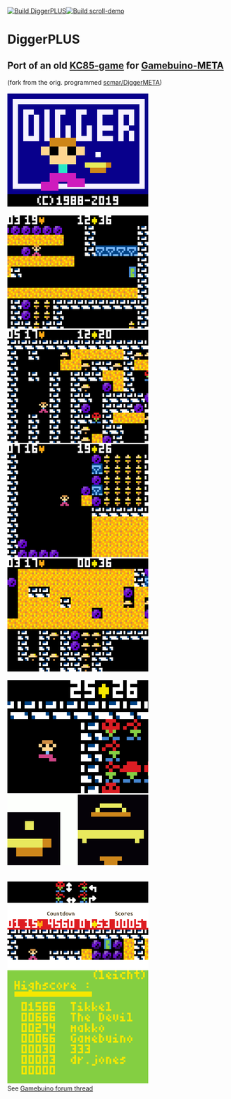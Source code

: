 [![Build DiggerPLUS](https://github.com/tikkel/DiggerPLUS/actions/workflows/build_DiggerPLUS.yml/badge.svg)](https://github.com/tikkel/DiggerPLUS/actions/workflows/build_DiggerPLUS.yml)[![Build scroll-demo](https://github.com/tikkel/DiggerPLUS/actions/workflows/build_scroll-demo.yml/badge.svg)](https://github.com/tikkel/DiggerPLUS/actions/workflows/build_scroll-demo.yml)
# DiggerPLUS
## Port of an old <a href="http://lanale.de/">KC85-game</a> for <a href="https://gamebuino.com/gamebuino-meta">Gamebuino-META</a><br>
(fork from the orig. programmed <a href="https://github.com/scmar/DiggerMETA">scmar/DiggerMETA</a>)
<br><br>
<img src="./Etc/titlescreen.gif"/>
<br><br>
<img src="./Etc/animation1.gif"/>
<img src="./Etc/animation4.gif"/><br>
<img src="./Etc/animation3.gif"/>
<img src="./Etc/animation2.gif"/>
<br><br>
<img src="./Etc/animation-digger-idle.gif"/>
<img src="./Etc/animation-diamonds.gif"/><br>
<br><br>
<img src="./Etc/highscore.png"/><br>
See <a href="https://community.gamebuino.com/t/diggermeta/1092">Gamebuino forum thread</a>

